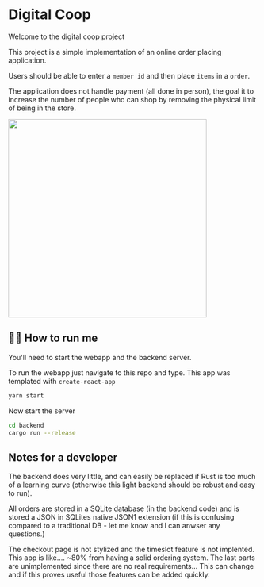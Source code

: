 # Digital Coop

Welcome to the digital coop project

This project is a simple implementation of an online order placing application.

Users should be able to enter a `member id` and then place `items` in a `order`. 

The application does not handle payment (all done in person), the goal it to increase the number of people who can shop by removing the physical limit of being in the store.

<img src="screen.png" width="400px"/>

## 🏃‍♀️ How to run me

You'll need to start the webapp and the backend server. 


To run the webapp just navigate to this repo and type. This app was templated with `create-react-app`

```bash
yarn start
```

Now start the server

```bash
cd backend
cargo run --release
```


## Notes for a developer

The backend does very little, and can easily be replaced if Rust is too much of a learning curve (otherwise this light backend should be robust and easy to run). 

All orders are stored in a SQLite database (in the backend code) and is stored a JSON in SQLites native JSON1 extension (if this is confusing compared to a traditional DB - let me know and I can anwser any questions.)

The checkout page is not stylized and the timeslot feature is not implented. This app is like.... ~80% from having a solid ordering system. The last parts are unimplemented since there are no real requirements... This can change and if this proves useful those features can be added quickly.